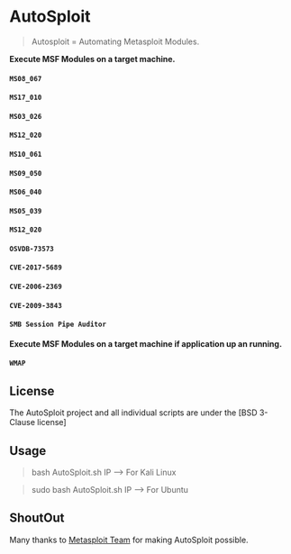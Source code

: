 # AutoSploit
> Autosploit = Automating Metasploit Modules.


**Execute MSF Modules on a target machine.**

#### `MS08_067`
#### `MS17_010`
#### `MS03_026`
#### `MS12_020`
#### `MS10_061`
#### `MS09_050`
#### `MS06_040`
#### `MS05_039`
#### `MS12_020`
#### `OSVDB-73573`
#### `CVE-2017-5689`
#### `CVE-2006-2369`
#### `CVE-2009-3843`
#### `SMB Session Pipe Auditor`

**Execute MSF Modules on a target machine if application up an running.**

#### `WMAP`

## License
The AutoSploit project and all individual scripts are under the [BSD 3-Clause license]

## Usage

> bash AutoSploit.sh IP --> For Kali Linux

> sudo bash AutoSploit.sh IP --> For Ubuntu

## ShoutOut

Many thanks to [Metasploit Team](https://github.com/rapid7) for making AutoSploit possible.
